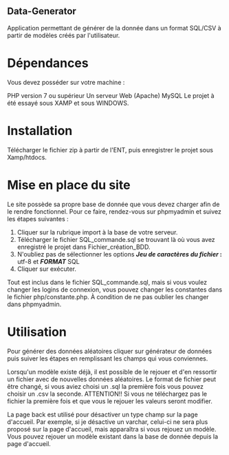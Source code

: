 ## Data-Generator
Application permettant de générer de la donnée dans un format SQL/CSV à partir de modèles créés par l'utilisateur.

# Dépendances
Vous devez posséder sur votre machine :

PHP version 7 ou supérieur
Un serveur Web (Apache)
MySQL 
Le projet à été essayé sous XAMP et sous WINDOWS.

# Installation
Télécharger le fichier zip à partir de l'ENT, puis enregistrer le projet sous Xamp/htdocs.

# Mise en place du site
Le site possède sa propre base de donnée que vous devez charger afin de le rendre fonctionnel. Pour ce faire, rendez-vous sur phpmyadmin et suivez les étapes suivantes :

1. Cliquer sur la rubrique import à la base de votre serveur.
2. Télécharger le fichier SQL_commande.sql se trouvant là où vous avez enregistré le projet dans Fichier_création_BDD.
3. N'oubliez pas de sélectionner les options **_Jeu de caractères du fichier_ :** utf-8 et **_FORMAT_** SQL
4. Cliquer sur exécuter.

Tout est inclus dans le fichier SQL_commande.sql, mais si vous voulez changer les logins de connexion, vous pouvez changer les constantes dans le fichier php/constante.php. À condition de ne pas oublier les changer dans phpmyadmin.

# Utilisation
Pour générer des données aléatoires cliquer sur générateur de données puis suiver les étapes en remplissant les champs qui vous conviennes.

Lorsqu'un modèle existe déjà, il est possible de le rejouer et d'en ressortir un fichier avec de nouvelles données aléatoires. Le format de fichier peut être changé, si vous aviez choisi un .sql la première fois vous pouvez choisir un .csv la seconde. ATTENTION!! Si vous ne téléchargez pas le fichier la première fois et que vous le rejouer les valeurs seront modifier.

La page back est utilisé pour désactiver un type champ sur la page d'accueil. Par exemple, si je désactive un varchar, celui-ci ne sera plus proposé sur la page d'accueil, mais apparaîtra si vous rejouez un modèle. Vous pouvez rejouer un modèle existant dans la base de donnée depuis la page d'accueil.
